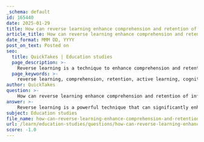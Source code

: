 ```yaml
---
_schema: default
id: 165440
date: 2025-01-29
title: How can reverse learning enhance comprehension and retention of information?
article_title: How can reverse learning enhance comprehension and retention of information?
date_format: MMM DD, YYYY
post_on_text: Posted on
seo:
  title: QuickTakes | Education studies
  page_description: >-
    Reverse learning is a technique to enhance comprehension and retention of information by starting with questions and answers, enabling focused study, critical thinking, and active engagement.
  page_keywords: >-
    reverse learning, comprehension, retention, active learning, cognitive processing, study techniques, exam preparation, memory retention, critical information, learning outcomes
author: QuickTakes
question: >-
    How can reverse learning enhance comprehension and retention of information?
answer: >-
    Reverse learning is a powerful technique that can significantly enhance comprehension and retention of information. This method involves starting with questions and answers before delving into the underlying concepts. Here are several ways in which reverse learning can improve learning outcomes:\n\n1. **Identifying Critical Information**: By beginning with questions and answers, learners can pinpoint what is essential for understanding the material. This approach helps to clarify the focus of the study, allowing students to concentrate on the most relevant information that is likely to appear in assessments.\n\n2. **Strengthening Comprehension**: When students first engage with the answers, they can better understand the context and rationale behind the information. This method encourages deeper cognitive processing, as learners are prompted to think critically about why certain answers are correct and how they relate to the broader subject matter.\n\n3. **Enhancing Retention**: Starting with the outcomes can create a framework for the information that follows. This structure aids memory retention, as learners can more easily connect new knowledge to what they already know. The retrieval practice involved in recalling answers before studying the material reinforces memory pathways, making it easier to recall information later.\n\n4. **Focusing on Test Preparation**: Reverse learning aligns well with exam preparation strategies. By understanding the types of questions that may be asked and the answers that are expected, students can tailor their study sessions to address these areas, thereby improving their performance on tests.\n\n5. **Encouraging Active Learning**: This technique promotes active engagement with the material. Instead of passively reading or listening, students are actively involved in the learning process by questioning and answering, which can lead to a more meaningful learning experience.\n\nIn summary, reverse learning enhances comprehension and retention by helping students identify critical information, strengthen their understanding, improve memory retention, focus on relevant content for assessments, and engage actively with the material. This method can be particularly effective when combined with other study techniques, such as the 80/20 rule and tackling weaknesses, to create a comprehensive learning strategy.
subject: Education studies
file_name: how-can-reverse-learning-enhance-comprehension-and-retention-of-information.md
url: /learn/education-studies/questions/how-can-reverse-learning-enhance-comprehension-and-retention-of-information
score: -1.0
---
```


&nbsp;